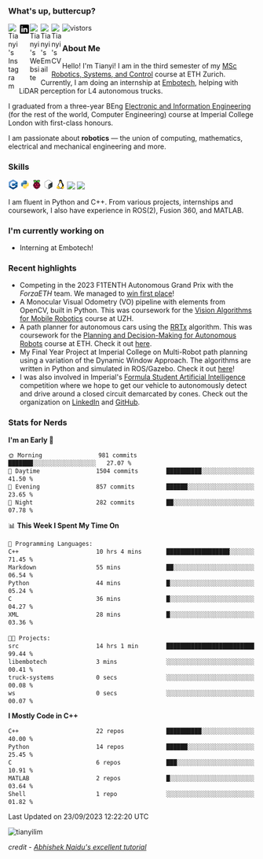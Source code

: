 ### What's up, buttercup?
<a href="https://www.instagram.com/stratosphere._/">
  <img align="left" alt="Tianyi's Instagram" width="22px" src="https://raw.githubusercontent.com/simple-icons/simple-icons/develop/icons/instagram.svg" />
</a>
<a href="https://www.linkedin.com/in/tianyilim/">
  <img align="left" alt="Tianyi's LinkedIn" width="22px" src="https://raw.githubusercontent.com/simple-icons/simple-icons/develop/icons/linkedin.svg" />
</a>
<a href="https://tianyilim.github.io/">
  <img align="left" alt="Tianyi's Website" width="22px" src="https://raw.githubusercontent.com/simple-icons/simple-icons/develop/icons/internetexplorer.svg" />
</a>
<a href="0.tianyi.lim@gmail.com">
  <img align="left" alt="Tianyi's Email" width="22px" src="https://raw.githubusercontent.com/simple-icons/simple-icons/develop/icons/gmail.svg" />
</a>
<a href="https://tianyilim.github.io/assets/TianyiLim_CV.pdf">
  <img align="left" alt="Tianyi's CV" width="22px" src="https://raw.githubusercontent.com/simple-icons/simple-icons/develop/icons/adobeacrobatreader.svg" />
</a>

![vistors](https://visitor-badge.glitch.me/badge?page_id=tianyilim.tianyilim)

### About Me
Hello! I'm Tianyi! I am in the third semester of my [MSc Robotics, Systems, and Control](https://master-robotics.ethz.ch/) course at ETH Zurich. Currently, I am doing an internship at [Embotech](https://www.embotech.com/), helping with LiDAR perception for L4 autonomous trucks.

I graduated from a three-year BEng [Electronic and Information Engineering](https://www.imperial.ac.uk/electrical-engineering/study/undergraduate/electronic-and-information-engineering/) (for the rest of the world, Computer Engineering) course at Imperial College London with first-class honours.

I am passionate about **robotics** &mdash; the union of computing, mathematics, electrical and mechanical engineering and more.

### Skills
<code><img height="20" src="https://raw.githubusercontent.com/devicons/devicon/master/icons/cplusplus/cplusplus-original.svg"></code>
<code><img height="20" src="https://raw.githubusercontent.com/devicons/devicon/master/icons/python/python-original.svg"></code>
<code><img height="20" src="https://raw.githubusercontent.com/devicons/devicon/master/icons/raspberrypi/raspberrypi-original.svg"></code>
<code><img height="20" src="https://raw.githubusercontent.com/devicons/devicon/master/icons/bash/bash-original.svg"></code>
<code><img height="20" src="https://raw.githubusercontent.com/devicons/devicon/master/icons/linux/linux-original.svg"></code>
<code><img height="20" src="https://upload.wikimedia.org/wikipedia/commons/1/15/Robot_Operating_System_logo.svg"></code>
<code><img height="20" src="http://classic.gazebosim.org/assets/logos/gazebo_icon_pos-76b768ca51b0c24a5e5ddeb5a844baf3a3efc83e42affae355ed6ce9326707e4.svg"></code>

I am fluent in Python and C++. From various projects, internships and coursework, I also have experience in ROS(2), Fusion 360, and MATLAB.

### I'm currently working on
- Interning at Embotech!

### Recent highlights
- Competing in the 2023 F1TENTH Autonomous Grand Prix with the _ForzaETH_ team. We managed to [win first place](https://ee.ethz.ch/news-and-events/d-itet-news-channel/2023/06/center-for-project-based-learning-champions-of-the-f1tenth-competition-at-icra2023.html)!
- A Monocular Visual Odometry (VO) pipeline with elements from OpenCV, built in Python. This was coursework for the [Vision Algorithms for Mobile Robotics](https://rpg.ifi.uzh.ch/teaching.html) course at UZH.
- A path planner for autonomous cars using the [RRTx](https://journals.sagepub.com/doi/abs/10.1177/0278364915594679) algorithm. This was coursework for the [Planning and Decision-Making for Autonomous Robots](https://idsc.ethz.ch/education/lectures/PDM4AR.html) course at ETH. Check it out [here](https://github.com/tianyilim/RRTx).
- My Final Year Project at Imperial College on Multi-Robot path planning using a variation of the Dynamic Window Approach. The algorithms are written in Python and simulated in ROS/Gazebo. Check it out [here](https://github.com/tianyilim/ic-fyp)!
- I was also involved in Imperial's [Formula Student Artificial Intelligence](https://www.imeche.org/events/formula-student/team-information/fs-ai) competition where we hope to get our vehicle to autonomously detect and drive around a closed circuit demarcated by cones. Check out the organization on [LinkedIn](https://www.linkedin.com/company/imperial-driverless/?trk=similar-pages) and [GitHub](https://github.com/Imperial-Driverless).

### Stats for Nerds
<!--START_SECTION:waka-->
**I'm an Early 🐤** 

```text
🌞 Morning                981 commits         ███████░░░░░░░░░░░░░░░░░░   27.07 % 
🌆 Daytime                1504 commits        ██████████░░░░░░░░░░░░░░░   41.50 % 
🌃 Evening                857 commits         ██████░░░░░░░░░░░░░░░░░░░   23.65 % 
🌙 Night                  282 commits         ██░░░░░░░░░░░░░░░░░░░░░░░   07.78 % 
```


📊 **This Week I Spent My Time On** 

```text
💬 Programming Languages: 
C++                      10 hrs 4 mins       ██████████████████░░░░░░░   71.45 % 
Markdown                 55 mins             ██░░░░░░░░░░░░░░░░░░░░░░░   06.54 % 
Python                   44 mins             █░░░░░░░░░░░░░░░░░░░░░░░░   05.24 % 
C                        36 mins             █░░░░░░░░░░░░░░░░░░░░░░░░   04.27 % 
XML                      28 mins             █░░░░░░░░░░░░░░░░░░░░░░░░   03.36 % 

🐱‍💻 Projects: 
src                      14 hrs 1 min        █████████████████████████   99.44 % 
libembotech              3 mins              ░░░░░░░░░░░░░░░░░░░░░░░░░   00.41 % 
truck-systems            0 secs              ░░░░░░░░░░░░░░░░░░░░░░░░░   00.08 % 
ws                       0 secs              ░░░░░░░░░░░░░░░░░░░░░░░░░   00.07 % 
```

**I Mostly Code in C++** 

```text
C++                      22 repos            ██████████░░░░░░░░░░░░░░░   40.00 % 
Python                   14 repos            ██████░░░░░░░░░░░░░░░░░░░   25.45 % 
C                        6 repos             ███░░░░░░░░░░░░░░░░░░░░░░   10.91 % 
MATLAB                   2 repos             █░░░░░░░░░░░░░░░░░░░░░░░░   03.64 % 
Shell                    1 repo              ░░░░░░░░░░░░░░░░░░░░░░░░░   01.82 % 
```




 Last Updated on 23/09/2023 12:22:20 UTC
<!--END_SECTION:waka-->
<p align="left"> <img src="https://github-readme-stats.vercel.app/api?username=tianyilim&show_icons=true&theme=gotham" alt="tianyilim" />

*credit - [Abhishek Naidu's excellent tutorial](https://github.com/abhisheknaiidu)*
